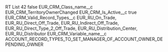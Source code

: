<?xml version="1.0" encoding="UTF-8"?>
<CustomMetadata xmlns="http://soap.sforce.com/2006/04/metadata" xmlns:xsi="http://www.w3.org/2001/XMLSchema-instance" xmlns:xsd="http://www.w3.org/2001/XMLSchema">
    <label>RT List 42</label>
    <protected>false</protected>
    <values>
        <field>EUR_CRM_Class_name__c</field>
        <value xsi:type="xsd:string">EUR_CRM_TerritoryOwnerChanged</value>
    </values>
    <values>
        <field>EUR_CRM_Is_Active__c</field>
        <value xsi:type="xsd:boolean">true</value>
    </values>
    <values>
        <field>EUR_CRM_Valid_Record_Types__c</field>
        <value xsi:type="xsd:string">EUR_RU_On_Trade,
EUR_RU_Direct_Off_Trade,
EUR_RU_Indirect_Off_Trade,
EUR_RU_Direct_Type_2_Off_Trade,
EUR_RU_Distribution_Center,
EUR_RU_Distributor</value>
    </values>
    <values>
        <field>EUR_CRM_Variable_name__c</field>
        <value xsi:type="xsd:string">ACCOUNT_RECORD_TYPES_TO_SET_MANAGER_OF_ACCOUNT_OWNER_DEPENDING_OWNER</value>
    </values>
</CustomMetadata>

